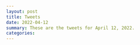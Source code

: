 ```yaml
---
layout: post
title: Tweets
date: 2022-04-12
summary: These are the tweets for April 12, 2022.
categories:
---
```


